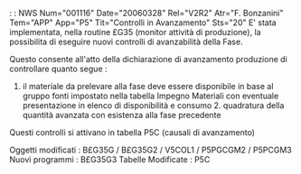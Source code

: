  :  : NWS Num="001116" Date="20060328" Rel="V2R2" Atr="F. Bonzanini" Tem="APP" App="P5" Tit="Controlli in Avanzamento" Sts="20"
E' stata implementata, nella routine £G35 (monitor attività di produzione), la possibilita di eseguire nuovi controlli di avanzabilità della Fase.

Questo consente all'atto della dichiarazione di avanzamento produzione di controllare quanto segue : 
1. il materiale da prelevare alla fase deve essere disponibile in base al gruppo fonti impostato
nella tabella Impegno Materiali con eventuale presentazione in elenco di disponibilità e consumo 2. quadratura della quantità avanzata con esistenza alla fase precedente

Questi controlli si attivano in tabella P5C (causali di avanzamento)

Oggetti modificati :  B£G35G / B£G35G2 / V5COL1 / P5PGCGM2 / P5PCGM3
Nuovi programmi :  B£G35G3
Tabelle Modificate :  P5C
